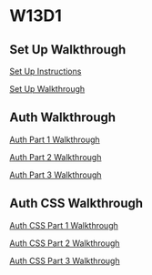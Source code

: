 # W13D1

## Set Up Walkthrough

[Set Up Instructions]

[Set Up Walkthrough]

## Auth Walkthrough

[Auth Part 1 Walkthrough]

[Auth Part 2 Walkthrough]

[Auth Part 3 Walkthrough]

## Auth CSS Walkthrough

[Auth CSS Part 1 Walkthrough]

[Auth CSS Part 2 Walkthrough]

[Auth CSS Part 3 Walkthrough]

[Set Up Instructions]: ./setup-instructions.md
[Set Up Walkthrough]: https://drive.google.com/file/d/10O2W68gt1wh8ptTDJ_OO49Kd7I7vIU6y/view?usp=sharing
[Auth Part 1 Walkthrough]: https://drive.google.com/file/d/171OhUYsA0cTt8jGCgYvk7F1l1qbpVNxo/view?usp=sharing
[Auth Part 2 Walkthrough]: https://drive.google.com/file/d/1Yfmdsgf6jFhfwULC0WEkCFEdj4SktDbo/view?usp=sharing
[Auth Part 3 Walkthrough]: https://drive.google.com/file/d/1LW-sSrhB-fKjoYd1dC_rEXLiBf_D1JDD/view?usp=sharing
[Auth CSS Part 1 Walkthrough]: https://drive.google.com/file/d/1UNx6HJvD5IeOgX01MO5veXohZ3gWBndv/view?usp=sharing
[Auth CSS Part 2 Walkthrough]: https://drive.google.com/file/d/1D61Tj2wXtsZX_upmpQZkYvTt0r9o3zAG/view?usp=sharing
[Auth CSS Part 3 Walkthrough]: https://drive.google.com/file/d/1vv4iRqFe-3Badf-w3ytuXpbMj7TbdR1y/view?usp=sharing
